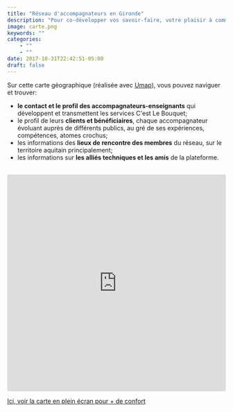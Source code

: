 ```yaml
---
title: "Réseau d'accompagnateurs en Gironde"
description: "Pour co-développer vos savoir-faire, votre plaisir à communiquer et à travailler ensemble..."
image: carte.png
keywords: ""
categories:
    - ""
    - ""
date: 2017-10-31T22:42:51-05:00
draft: false
---
```

Sur cette carte géographique (réalisée avec [Umap](umap.openstreetmap.fr)), vous pouvez naviguer et trouver:   <br>
   - **le contact et le profil des accompagnateurs-enseignants** qui développent et transmettent les services C'est Le Bouquet;   <br>
   - le profil de leurs **clients et bénéficiaires**, chaque accompagnateur évoluant auprès de différents publics, au gré de ses expériences, compétences, atomes crochus;   <br>
   - les informations des **lieux de rencontre des membres** du réseau, sur le territoire aquitain principalement;   <br>
   - les informations sur **les alliés techniques et les amis** de la plateforme.   <br>
<br>
<iframe width="100%" height="500px" frameBorder="0" allowfullscreen src="https://umap.openstreetmap.fr/fr/map/cartes-de-contributeurs-adherents-et-clients-de-ce_268440?scaleControl=false&miniMap=false&scrollWheelZoom=false&zoomControl=true&allowEdit=false&moreControl=true&searchControl=null&tilelayersControl=null&embedControl=null&datalayersControl=true&onLoadPanel=undefined&captionBar=false"></iframe><p><a href="https://umap.openstreetmap.fr/fr/map/cartes-de-contributeurs-adherents-et-clients-de-ce_268440">Ici, voir la carte en plein écran pour + de confort</a></p>
